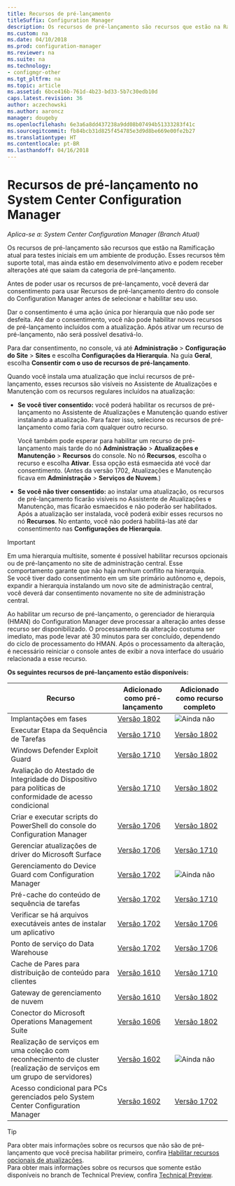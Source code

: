 ```yaml
---
title: Recursos de pré-lançamento
titleSuffix: Configuration Manager
description: Os recursos de pré-lançamento são recursos que estão na Ramificação atual para testes iniciais em um ambiente de produção.
ms.custom: na
ms.date: 04/10/2018
ms.prod: configuration-manager
ms.reviewer: na
ms.suite: na
ms.technology:
- configmgr-other
ms.tgt_pltfrm: na
ms.topic: article
ms.assetid: 6bce416b-761d-4b23-bd33-5b7c30edb10d
caps.latest.revision: 36
author: aczechowski
ms.author: aaroncz
manager: dougeby
ms.openlocfilehash: 6e3a6a8dd437238a9dd08b07494b51333283f41c
ms.sourcegitcommit: fb84bcb31d825f454785e3d9d8be669e00fe2b27
ms.translationtype: HT
ms.contentlocale: pt-BR
ms.lasthandoff: 04/16/2018
---
```

# <a name="pre-release-features-in-system-center-configuration-manager"></a>Recursos de pré-lançamento no System Center Configuration Manager
*Aplica-se a: System Center Configuration Manager (Branch Atual)*

Os recursos de pré-lançamento são recursos que estão na Ramificação atual para testes iniciais em um ambiente de produção. Esses recursos têm suporte total, mas ainda estão em desenvolvimento ativo e podem receber alterações até que saiam da categoria de pré-lançamento.

 Antes de poder usar os recursos de pré-lançamento, você deverá dar consentimento para usar Recursos de pré-lançamento dentro do console do Configuration Manager antes de selecionar e habilitar seu uso.  

Dar o consentimento é uma ação única por hierarquia que não pode ser desfeita. Até dar o consentimento, você não pode habilitar novos recursos de pré-lançamento incluídos com a atualização. Após ativar um recurso de pré-lançamento, não será possível desativá-lo.

Para dar consentimento, no console, vá até **Administração** > **Configuração do Site** > **Sites** e escolha **Configurações da Hierarquia**. Na guia **Geral**, escolha **Consentir com o uso de recursos de pré-lançamento**.

Quando você instala uma atualização que inclui recursos de pré-lançamento, esses recursos são visíveis no Assistente de Atualizações e Manutenção com os recursos regulares incluídos na atualização:
  - **Se você tiver consentido:** você poderá habilitar os recursos de pré-lançamento no Assistente de Atualizações e Manutenção quando estiver instalando a atualização. Para fazer isso, selecione os recursos de pré-lançamento como faria com qualquer outro recurso.     

    Você também pode esperar para habilitar um recurso de pré-lançamento mais tarde do nó **Administração** > **Atualizações e Manutenção** > **Recursos** do console. No nó **Recursos**, escolha o recurso e escolha **Ativar**. Essa opção está esmaecida até você dar consentimento. (Antes da versão 1702, Atualizações e Manutenção ficava em **Administração** > **Serviços de Nuvem**.)
  -   **Se você não tiver consentido:** ao instalar uma atualização, os recursos de pré-lançamento ficarão visíveis no Assistente de Atualizações e Manutenção, mas ficarão esmaecidos e não poderão ser habilitados. Após a atualização ser instalada, você poderá exibir esses recursos no nó **Recursos**. No entanto, você não poderá habilitá-las até dar consentimento nas **Configurações de Hierarquia**.


> [!Important]  
> Em uma hierarquia multisite, somente é possível habilitar recursos opcionais ou de pré-lançamento no site de administração central. Esse comportamento garante que não haja nenhum conflito na hierarquia. <!--507197-->  
> Se você tiver dado consentimento em um site primário autônomo e, depois, expandir a hierarquia instalando um novo site de administração central, você deverá dar consentimento novamente no site de administração central.  

 Ao habilitar um recurso de pré-lançamento, o gerenciador de hierarquia (HMAN) do Configuration Manager deve processar a alteração antes desse recurso ser disponibilizado. O processamento da alteração costuma ser imediato, mas pode levar até 30 minutos para ser concluído, dependendo do ciclo de processamento do HMAN. Após o processamento da alteração, é necessário reiniciar o console antes de exibir a nova interface do usuário relacionada a esse recurso.

**Os seguintes recursos de pré-lançamento estão disponíveis:**

 |Recurso          |Adicionado como pré-lançamento | Adicionado como recurso completo|  
|------------------|---------------------|---------------------|
|Implantações em fases<!--1356837-->|[Versão 1802](/sccm/osd/deploy-use/create-phased-deployment-for-task-sequence.md)|![Ainda não](media/83c5d168-8faf-4e8e-920b-528e3c43ffd4.gif)|
| Executar Etapa da Sequência de Tarefas <!-- 1261338 --> |  [Versão 1710](/sccm/osd/understand/task-sequence-steps#child-task-sequence) |[Versão 1802](/sccm/osd/deploy-use/manage-task-sequences-to-automate-tasks#add-child-task-sequences-to-a-task-sequence)|
| Windows Defender Exploit Guard <!-- 1355468 --> |  [Versão 1710](/sccm/protect/deploy-use/create-deploy-exploit-guard-policy) |[Versão 1802](/sccm/protect/deploy-use/create-deploy-exploit-guard-policy)|
| Avaliação do Atestado de Integridade do Dispositivo para políticas de conformidade de acesso condicional <!-- 1235616 --> |  [Versão 1710](/sccm/mdm/deploy-use/manage-access-to-o365-services-for-pcs-managed-by-sccm) |[Versão 1802](/sccm/mdm/deploy-use/manage-access-to-o365-services-for-pcs-managed-by-sccm)|
| Criar e executar scripts do PowerShell do console do Configuration Manager <!-- 1236459 --> |  [Versão 1706](/sccm/apps/deploy-use/create-deploy-scripts)|[Versão 1802](/sccm/apps/deploy-use/create-deploy-scripts)|
| Gerenciar atualizações de driver do Microsoft Surface <!-- 1098490 --> |  [Versão 1706](/sccm/sum/get-started/configure-classifications-and-products) | [Versão 1710](/sccm/sum/get-started/configure-classifications-and-products)|
| Gerenciamento do Device Guard com Configuration Manager <!-- 1319346 --> |  [Versão 1702](/sccm/protect/deploy-use/use-device-guard-with-configuration-manager)|![Ainda não](media/83c5d168-8faf-4e8e-920b-528e3c43ffd4.gif)|
| Pré-cache do conteúdo de sequência de tarefas <!-- 1021244 --> |  [Versão 1702](/sccm/osd/deploy-use/create-a-task-sequence-to-upgrade-an-operating-system#configure-pre-cache-content) | [Versão 1710](/sccm/osd/deploy-use/create-a-task-sequence-to-upgrade-an-operating-system#configure-pre-cache-content)|
| Verificar se há arquivos executáveis antes de instalar um aplicativo <!-- 1284624 --> |   [Versão 1702](/sccm/apps/deploy-use/deploy-applications#how-to-check-for-running-executable-files-before-installing-an-application) |[Versão 1706](/sccm/apps/deploy-use/deploy-applications#how-to-check-for-running-executable-files-before-installing-an-application)|
| Ponto de serviço do Data Warehouse <!-- 1277922 --> |  [Versão 1702](/sccm/core/servers/manage/data-warehouse) |[Versão 1706](/sccm/core/servers/manage/data-warehouse)|
| Cache de Pares para distribuição de conteúdo para clientes <!-- 1101436 --> |  [Versão 1610](/sccm/core/plan-design/hierarchy/client-peer-cache) | [Versão 1710](/sccm/core/plan-design/hierarchy/client-peer-cache)|
| Gateway de gerenciamento de nuvem <!-- 1101764 --> |  [Versão 1610](/sccm/core/clients/manage/plan-cloud-management-gateway) |[Versão 1802](/sccm/core/clients/manage/plan-cloud-management-gateway)|
| Conector do Microsoft Operations Management Suite <!-- 1236739 --> | [Versão 1606](../../../core/clients/manage/sync-data-microsoft-operations-management-suite.md) |[Versão 1802](../../../core/clients/manage/sync-data-microsoft-operations-management-suite.md)|
| Realização de serviços em uma coleção com reconhecimento de cluster (realização de serviços em um grupo de servidores) <!-- 1081776 --> | [Versão 1602](../../../core/get-started/capabilities-in-technical-preview-1605.md#BKMK_ServerGroups)|![Ainda não](media/83c5d168-8faf-4e8e-920b-528e3c43ffd4.gif)|
| Acesso condicional para PCs gerenciados pelo System Center Configuration Manager <!--  --> | [Versão 1602](/sccm/mdm/deploy-use/manage-access-to-o365-services-for-pcs-managed-by-sccm)     | [Versão 1702](/sccm/mdm/deploy-use/manage-access-to-o365-services-for-pcs-managed-by-sccm)                     |
<!--Image used = ![Not yet](media/83c5d168-8faf-4e8e-920b-528e3c43ffd4.gif) -->

> [!Tip]  
> Para obter mais informações sobre os recursos que não são de pré-lançamento que você precisa habilitar primeiro, confira [Habilitar recursos opcionais de atualizações](/sccm/core/servers/manage/install-in-console-updates#bkmk_options).  
> Para obter mais informações sobre os recursos que somente estão disponíveis no branch de Technical Preview, confira [Technical Preview](/sccm/core/get-started/technical-preview).  
